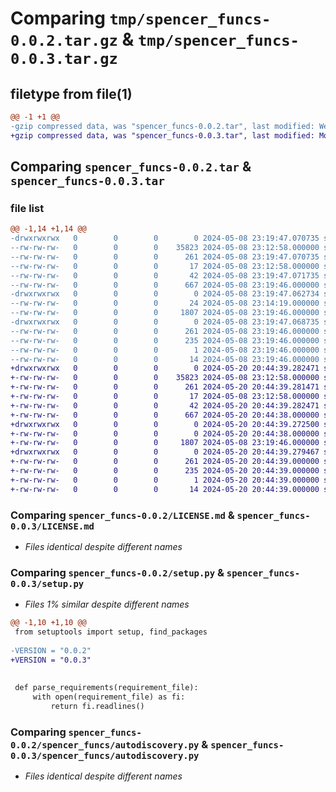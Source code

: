 # Comparing `tmp/spencer_funcs-0.0.2.tar.gz` & `tmp/spencer_funcs-0.0.3.tar.gz`

## filetype from file(1)

```diff
@@ -1 +1 @@
-gzip compressed data, was "spencer_funcs-0.0.2.tar", last modified: Wed May  8 23:19:47 2024, max compression
+gzip compressed data, was "spencer_funcs-0.0.3.tar", last modified: Mon May 20 20:44:39 2024, max compression
```

## Comparing `spencer_funcs-0.0.2.tar` & `spencer_funcs-0.0.3.tar`

### file list

```diff
@@ -1,14 +1,14 @@
-drwxrwxrwx   0        0        0        0 2024-05-08 23:19:47.070735 spencer_funcs-0.0.2/
--rw-rw-rw-   0        0        0    35823 2024-05-08 23:12:58.000000 spencer_funcs-0.0.2/LICENSE.md
--rw-rw-rw-   0        0        0      261 2024-05-08 23:19:47.070735 spencer_funcs-0.0.2/PKG-INFO
--rw-rw-rw-   0        0        0       17 2024-05-08 23:12:58.000000 spencer_funcs-0.0.2/README.rst
--rw-rw-rw-   0        0        0       42 2024-05-08 23:19:47.071735 spencer_funcs-0.0.2/setup.cfg
--rw-rw-rw-   0        0        0      667 2024-05-08 23:19:46.000000 spencer_funcs-0.0.2/setup.py
-drwxrwxrwx   0        0        0        0 2024-05-08 23:19:47.062734 spencer_funcs-0.0.2/spencer_funcs/
--rw-rw-rw-   0        0        0       24 2024-05-08 23:14:19.000000 spencer_funcs-0.0.2/spencer_funcs/__init__.py
--rw-rw-rw-   0        0        0     1807 2024-05-08 23:19:46.000000 spencer_funcs-0.0.2/spencer_funcs/autodiscovery.py
-drwxrwxrwx   0        0        0        0 2024-05-08 23:19:47.068735 spencer_funcs-0.0.2/spencer_funcs.egg-info/
--rw-rw-rw-   0        0        0      261 2024-05-08 23:19:46.000000 spencer_funcs-0.0.2/spencer_funcs.egg-info/PKG-INFO
--rw-rw-rw-   0        0        0      235 2024-05-08 23:19:46.000000 spencer_funcs-0.0.2/spencer_funcs.egg-info/SOURCES.txt
--rw-rw-rw-   0        0        0        1 2024-05-08 23:19:46.000000 spencer_funcs-0.0.2/spencer_funcs.egg-info/dependency_links.txt
--rw-rw-rw-   0        0        0       14 2024-05-08 23:19:46.000000 spencer_funcs-0.0.2/spencer_funcs.egg-info/top_level.txt
+drwxrwxrwx   0        0        0        0 2024-05-20 20:44:39.282471 spencer_funcs-0.0.3/
+-rw-rw-rw-   0        0        0    35823 2024-05-08 23:12:58.000000 spencer_funcs-0.0.3/LICENSE.md
+-rw-rw-rw-   0        0        0      261 2024-05-20 20:44:39.281471 spencer_funcs-0.0.3/PKG-INFO
+-rw-rw-rw-   0        0        0       17 2024-05-08 23:12:58.000000 spencer_funcs-0.0.3/README.rst
+-rw-rw-rw-   0        0        0       42 2024-05-20 20:44:39.282471 spencer_funcs-0.0.3/setup.cfg
+-rw-rw-rw-   0        0        0      667 2024-05-20 20:44:38.000000 spencer_funcs-0.0.3/setup.py
+drwxrwxrwx   0        0        0        0 2024-05-20 20:44:39.272500 spencer_funcs-0.0.3/spencer_funcs/
+-rw-rw-rw-   0        0        0        0 2024-05-20 20:44:38.000000 spencer_funcs-0.0.3/spencer_funcs/__init__.py
+-rw-rw-rw-   0        0        0     1807 2024-05-08 23:19:46.000000 spencer_funcs-0.0.3/spencer_funcs/autodiscovery.py
+drwxrwxrwx   0        0        0        0 2024-05-20 20:44:39.279467 spencer_funcs-0.0.3/spencer_funcs.egg-info/
+-rw-rw-rw-   0        0        0      261 2024-05-20 20:44:39.000000 spencer_funcs-0.0.3/spencer_funcs.egg-info/PKG-INFO
+-rw-rw-rw-   0        0        0      235 2024-05-20 20:44:39.000000 spencer_funcs-0.0.3/spencer_funcs.egg-info/SOURCES.txt
+-rw-rw-rw-   0        0        0        1 2024-05-20 20:44:39.000000 spencer_funcs-0.0.3/spencer_funcs.egg-info/dependency_links.txt
+-rw-rw-rw-   0        0        0       14 2024-05-20 20:44:39.000000 spencer_funcs-0.0.3/spencer_funcs.egg-info/top_level.txt
```

### Comparing `spencer_funcs-0.0.2/LICENSE.md` & `spencer_funcs-0.0.3/LICENSE.md`

 * *Files identical despite different names*

### Comparing `spencer_funcs-0.0.2/setup.py` & `spencer_funcs-0.0.3/setup.py`

 * *Files 1% similar despite different names*

```diff
@@ -1,10 +1,10 @@
 from setuptools import setup, find_packages
 
-VERSION = "0.0.2"
+VERSION = "0.0.3"
 
 
 def parse_requirements(requirement_file):
     with open(requirement_file) as fi:
         return fi.readlines()
```

### Comparing `spencer_funcs-0.0.2/spencer_funcs/autodiscovery.py` & `spencer_funcs-0.0.3/spencer_funcs/autodiscovery.py`

 * *Files identical despite different names*

